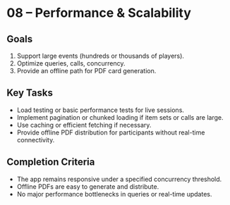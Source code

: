 # 08 – Performance & Scalability

## Goals
1. Support large events (hundreds or thousands of players).
2. Optimize queries, calls, concurrency.
3. Provide an offline path for PDF card generation.

## Key Tasks
- Load testing or basic performance tests for live sessions.
- Implement pagination or chunked loading if item sets or calls are large.
- Use caching or efficient fetching if necessary.
- Provide offline PDF distribution for participants without real-time connectivity.

## Completion Criteria
- The app remains responsive under a specified concurrency threshold.
- Offline PDFs are easy to generate and distribute.
- No major performance bottlenecks in queries or real-time updates.
